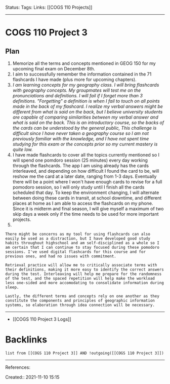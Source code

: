 Status: 
Tags: 
Links: [[COGS 110 Projects]]
___
# COGS 110 Project 3
## Plan
1. Memorize all the terms and concepts mentioned in GEOG 150 for my upcoming final exam on December 8th.
2. I aim to successfully remember the information contained in the 71 flashcards I have made (plus more for upcoming chapters).
3. _I am learning concepts for my geography class. I will bring flashcards with geography concepts. My groupmates will test me on the pronunciations and definitions. I will fail if I forget more than 3 definitions. "Forgetting" a definition is when I fail to touch on all points made in the back of my flashcard. I realize my verbal answers might be different from what is said on the back, but I believe university students are capable of comparing similarities between my verbal answer and what is said on the back. This is an introductory course, so the backs of the cards can be understood by the general public, This challenge is difficult since I have never taken a geography course so I am not previously familiar with the knowledge, and I have not spent time studying for this exam or the concepts prior so my current mastery is quite low._
4. I have made flashcards to cover all the topics currently mentioned so I will spend one pomdoro session (25 minutes) every day working through the flashcards. The app I am using already has the cards interleaved, and depending on how difficult I found the card to be, will reshow me the card at a later date, ranging from 1-3 days. Eventually there will be a point where I won't have enough cards to revise for a full pomodoro session, so I will only study until I finish all the cards scheduled that day. To keep the environment changing, I will alternate between doing these cards in transit, at school downtime, and different places at home as I am able to access the flashcards on my phone. Since it is midterm and final season, I will give myself a maximum of two skip days a week only if the time needs to be used for more important projects.
5. 

	There might be concerns as my tool for using flashcards can also easily be used as a distraction, but I have developed good study habits throughout highschool and am self-disciplined as a whole so I am certain that I can continue to stay focused during these pomodoro sessions. I've used digital flashcards for this course and for previous ones, and had no issues with commitment.

	Retrieval practice will allow me to critically associate terms with their definitions, making it more easy to identify the correct answers during the test. Interleaving will help me prepare for the randomness of the test, and the spaced repetition will help make the workload less one-sided and more accomodating to consolidate information during sleep. 
	
	Lastly, the different terms and concepts rely on one another as they constitute the components and principles of geographic information systems, so elaboration through idea connection will be necessary.
___
- [[COGS 110 Project 3 Logs]]
# Backlinks
```dataview
list from [[COGS 110 Project 3]] AND !outgoing([[COGS 110 Project 3]])
```
___
References:

Created:: 2021-11-10 15:15
